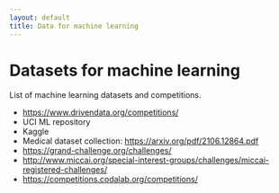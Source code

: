 ```yaml
---
layout: default
title: Data for machine learning 
---
```


# Datasets for machine learning 

List of machine learning datasets and competitions. 

- https://www.drivendata.org/competitions/ 
- UCI ML repository 
- Kaggle 
- Medical dataset collection: https://arxiv.org/pdf/2106.12864.pdf 
- https://grand-challenge.org/challenges/
- http://www.miccai.org/special-interest-groups/challenges/miccai-registered-challenges/
- https://competitions.codalab.org/competitions/
